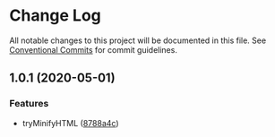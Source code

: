 # Change Log

All notable changes to this project will be documented in this file.
See [Conventional Commits](https://conventionalcommits.org) for commit guidelines.

## 1.0.1 (2020-05-01)


### Features

* tryMinifyHTML ([8788a4c](https://github.com/bluelovers/ws-jsdom-extra/commit/8788a4c50fe3711ce0d474097c713aaba873482b))
